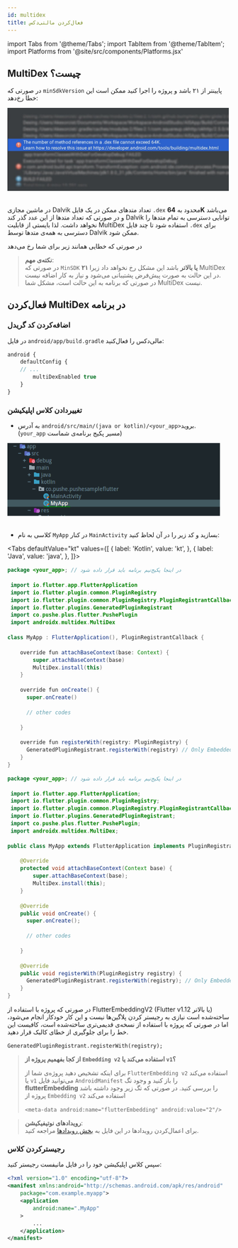 ```yaml
---
id: multidex
title: فعال‌کردن مالتی‌دکس
---
```


import Tabs from '@theme/Tabs';
import TabItem from '@theme/TabItem'; 
import Platforms from '@site/src/components/Platforms.jsx'

<Platforms android />

## MultiDex چیست؟

در صورتی که `minSdkVersion` پایینتر از ۲۱ باشد و پروژه را اجرا کنید ممکن است این خطا رخ‌دهد:

<img src="/img/common/multidex.jpeg" width="500" /><br/><br/>
 

در ماشین مجازی
Dalvik
تعداد متدهای ممکن در یک فایل
`.dex`
محدود به
**64K**
می‌باشد و در صورتی که تعداد متدها از این عدد گذر کند
Dalvik
توانایی دسترسی به تمام متدها را نخواهد داشت. لذا بایستی از قابلیت
MultiDex
استفاده شود تا چند فایل
`.dex`
برای دسترسی به همه‌ی متدها توسط
Dalvik
ممکن شود.

در صورتی که خطایی همانند زیر برای شما رخ می‌دهد

> **نکته‌ی مهم**:    
> در صورتی که `MinSDK` **۲۱ یا بالاتر** باشد این مشکل رخ نخواهد داد زیرا MultiDex در این حالت به صورت پیش‌فرض پشتیبانی می‌شود و نیاز به کار اضافه نیست.    
> در صورتی که برنامه به این حالت است، مشکل شما MultiDex نیست.

## فعال‌کردن MultiDex در برنامه

### اضافه‌کردن کد گریدل

‌در فایل `android/app/build.gradle` مالی‌دکس را فعال‌کنید:

```js {4}
android {
    defaultConfig {
    // ...
        multiDexEnabled true
    }
}
```

### تغییردادن کلاس اپلیکیشن

* به آدرس `android/src/main/(java or kotlin)/<your_app>`بروید.    
(`your_app` مسیر پکیج برنامه‌ی شماست)

<img src="/img/flutter/myAppDir.png" width="480" /><br /><br />

* کلاسی به نام `MyApp` در کنار `MainActivity` بسازید و کد زیر را در آن لحاظ کنید:

<Tabs
  defaultValue="kt"
  values={[
    { label: 'Kotlin', value: 'kt', },
    { label: 'Java', value: 'java', },
  ]}>

<TabItem value="kt">

```java
package <your_app>; // در اینجا پکیج‌نیم برنامه باید قرار داده شود

 import io.flutter.app.FlutterApplication
 import io.flutter.plugin.common.PluginRegistry
 import io.flutter.plugin.common.PluginRegistry.PluginRegistrantCallback
 import io.flutter.plugins.GeneratedPluginRegistrant
 import co.pushe.plus.flutter.PushePlugin
 import androidx.multidex.MultiDex

class MyApp : FlutterApplication(), PluginRegistrantCallback {

    override fun attachBaseContext(base: Context) {
        super.attachBaseContext(base)
        MultiDex.install(this)
    }

    override fun onCreate() {
      super.onCreate()

      // other codes

    }

    override fun registerWith(registry: PluginRegistry) {
      GeneratedPluginRegistrant.registerWith(registry) // Only Embedded v1
    }
}
```

</TabItem>

<TabItem value="java">

```java
package <your_app>; // در اینجا پکیج‌نیم برنامه باید قرار داده شود

 import io.flutter.app.FlutterApplication;
 import io.flutter.plugin.common.PluginRegistry;
 import io.flutter.plugin.common.PluginRegistry.PluginRegistrantCallback;
 import io.flutter.plugins.GeneratedPluginRegistrant;
 import co.pushe.plus.flutter.PushePlugin;
 import androidx.multidex.MultiDex;

public class MyApp extends FlutterApplication implements PluginRegistrantCallback {

    @Override
    protected void attachBaseContext(Context base) {
        super.attachBaseContext(base);
        MultiDex.install(this);
    }

    @Override
    public void onCreate() {
      super.onCreate();

      // other codes

    }

    @Override
    public void registerWith(PluginRegistry registry) {
      GeneratedPluginRegistrant.registerWith(registry); // Only Embedded v1
    }
}
```

</TabItem>

</Tabs>


در صورتی که پروژه با استفاده از 
FlutterEmbeddingV2 (Flutter v1.12 یا بالاتر)
ساخته‌شده است نیازی به رجیستر کردن پلاگین‌ها نیست و این کار خودکار انجام می‌شود،‌ اما در صورتی که پروژه با استفاده از نسخه‌ی قدیمی‌تری ساخته‌شده است، کافیست این خط را برای جلوگیری از خطای کالبک قرار دهید.

```
GeneratedPluginRegistrant.registerWith(registry);
```



> **از کجا بفهمیم پروژه از `Embedding v2` استفاده می‌کند یا `v1`؟**    
>    
> برای اینکه تشخیص دهید پروژه‌ی شما از `FlutterEmbedding v2` استفاده می‌کند یا `v1` می‌توانید فایل `AndroidManifest` را باز کنید و وجود تگ **flutterEmbedding** را بررسی کنید. در صورتی که تگ زیر وجود داشته باشد پروژه از `Embedding v2` استفاده می‌کند
> 
> `<meta-data android:name="flutterEmbedding" android:value="2"/>`


> **رویدادهای نوتیفیکیشن**:    
> برای اعمال‌کردن رویدادها در این فایل به [بخش رویدادها](listener) مراجعه کنید.

### رجیسترکردن کلاس

سپس کلاس اپلیکیشن خود را در فایل مانیفست رجیستر کنید:

```xml {5}
<?xml version="1.0" encoding="utf-8"?>
<manifest xmlns:android="http://schemas.android.com/apk/res/android"
    package="com.example.myapp">
    <application
        android:name=".MyApp"
    >
        ...
    </application>
</manifest>
```